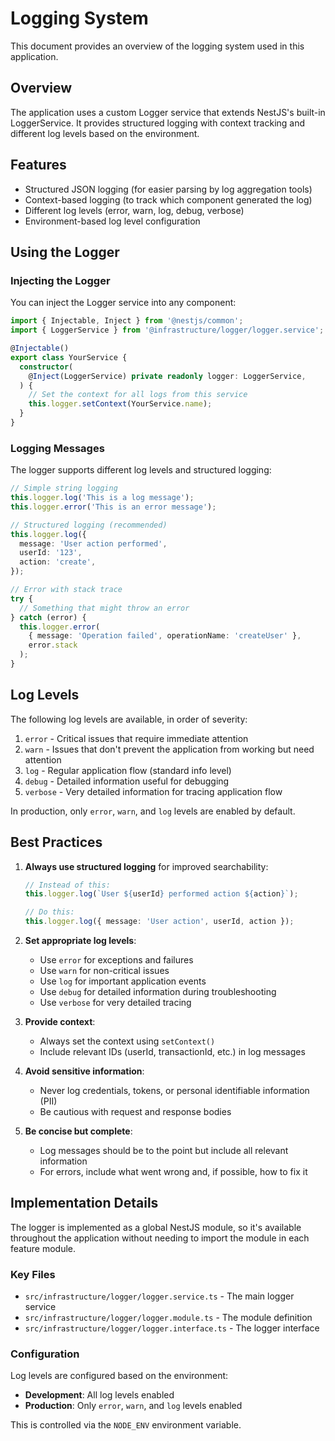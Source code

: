 # Logging System

This document provides an overview of the logging system used in this application.

## Overview

The application uses a custom Logger service that extends NestJS's built-in LoggerService. It provides structured logging with context tracking and different log levels based on the environment.

## Features

- Structured JSON logging (for easier parsing by log aggregation tools)
- Context-based logging (to track which component generated the log)
- Different log levels (error, warn, log, debug, verbose)
- Environment-based log level configuration

## Using the Logger

### Injecting the Logger

You can inject the Logger service into any component:

```typescript
import { Injectable, Inject } from '@nestjs/common';
import { LoggerService } from '@infrastructure/logger/logger.service';

@Injectable()
export class YourService {
  constructor(
    @Inject(LoggerService) private readonly logger: LoggerService,
  ) {
    // Set the context for all logs from this service
    this.logger.setContext(YourService.name);
  }
}
```

### Logging Messages

The logger supports different log levels and structured logging:

```typescript
// Simple string logging
this.logger.log('This is a log message');
this.logger.error('This is an error message');

// Structured logging (recommended)
this.logger.log({ 
  message: 'User action performed',
  userId: '123',
  action: 'create',
});

// Error with stack trace
try {
  // Something that might throw an error
} catch (error) {
  this.logger.error(
    { message: 'Operation failed', operationName: 'createUser' },
    error.stack
  );
}
```

## Log Levels

The following log levels are available, in order of severity:

1. `error` - Critical issues that require immediate attention
2. `warn` - Issues that don't prevent the application from working but need attention
3. `log` - Regular application flow (standard info level)
4. `debug` - Detailed information useful for debugging
5. `verbose` - Very detailed information for tracing application flow

In production, only `error`, `warn`, and `log` levels are enabled by default.

## Best Practices

1. **Always use structured logging** for improved searchability:
   ```typescript
   // Instead of this:
   this.logger.log(`User ${userId} performed action ${action}`);
   
   // Do this:
   this.logger.log({ message: 'User action', userId, action });
   ```

2. **Set appropriate log levels**:
   - Use `error` for exceptions and failures
   - Use `warn` for non-critical issues
   - Use `log` for important application events
   - Use `debug` for detailed information during troubleshooting
   - Use `verbose` for very detailed tracing

3. **Provide context**:
   - Always set the context using `setContext()`
   - Include relevant IDs (userId, transactionId, etc.) in log messages

4. **Avoid sensitive information**:
   - Never log credentials, tokens, or personal identifiable information (PII)
   - Be cautious with request and response bodies

5. **Be concise but complete**:
   - Log messages should be to the point but include all relevant information
   - For errors, include what went wrong and, if possible, how to fix it

## Implementation Details

The logger is implemented as a global NestJS module, so it's available throughout the application without needing to import the module in each feature module.

### Key Files

- `src/infrastructure/logger/logger.service.ts` - The main logger service
- `src/infrastructure/logger/logger.module.ts` - The module definition
- `src/infrastructure/logger/logger.interface.ts` - The logger interface

### Configuration

Log levels are configured based on the environment:

- **Development**: All log levels enabled
- **Production**: Only `error`, `warn`, and `log` levels enabled

This is controlled via the `NODE_ENV` environment variable.
